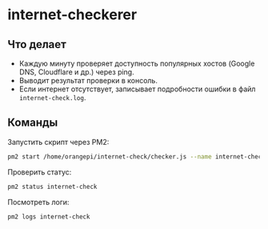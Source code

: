 # internet-checkerer

## Что делает

- Каждую минуту проверяет доступность популярных хостов (Google DNS, Cloudflare и др.) через ping.
- Выводит результат проверки в консоль.
- Если интернет отсутствует, записывает подробности ошибки в файл `internet-check.log`.

## Команды
Запустить скрипт через PM2:
```bash
pm2 start /home/orangepi/internet-check/checker.js --name internet-check
```
Проверить статус:
```bash
pm2 status internet-check
```
Посмотреть логи:
```bash
pm2 logs internet-check
```
